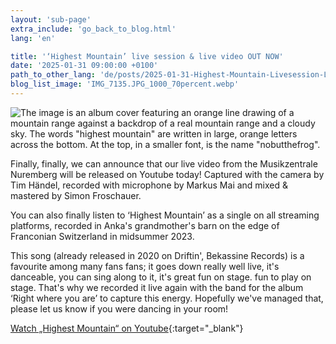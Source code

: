 ```yaml
---
layout: 'sub-page'
extra_include: 'go_back_to_blog.html'
lang: 'en'

title: '‘Highest Mountain’ live session & live video OUT NOW'
date: '2025-01-31 09:00:00 +0100'
path_to_other_lang: 'de/posts/2025-01-31-Highest-Mountain-Livesession-Livevideo-OUT-NOW/'
blog_list_image: 'IMG_7135.JPG_1000_70percent.webp'
---
```

![The image is an album cover featuring an orange line drawing of a mountain range against a backdrop of a real mountain range and a cloudy sky. The words "highest mountain" are written in large, orange letters across the bottom. At the top, in a smaller font, is the name "nobutthefrog". ](../../../assets/img/posts/IMG_7135.JPG_1000_70percent.webp "Featured Blog Post Foto")



Finally, finally, we can announce that our live video from the Musikzentrale Nuremberg will be released on Youtube today!<!--more--> Captured with the camera by Tim Händel, recorded with microphone by Markus Mai and mixed & mastered by Simon Froschauer.

You can also finally listen to ‘Highest Mountain’ as a single on all streaming platforms, recorded in Anka's grandmother's barn on the edge of Franconian Switzerland in midsummer 2023.

This song (already released in 2020 on Driftin', Bekassine Records) is a favourite among many fans
fans; it goes down really well live, it's danceable, you can sing along to it, it's great fun on stage.
fun to play on stage. That's why we recorded it live again with the band for the album ‘Right where you are’ to capture this energy. Hopefully we've managed that, please let us know if you were dancing in your room!

[Watch „Highest Mountain“ on Youtube](https://youtu.be/mJsJ-YvLBSM?feature=shared){:target="_blank"}
